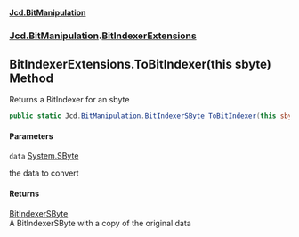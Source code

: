 #### [Jcd.BitManipulation](index.md 'index')
### [Jcd.BitManipulation](Jcd.BitManipulation.md 'Jcd.BitManipulation').[BitIndexerExtensions](Jcd.BitManipulation.BitIndexerExtensions.md 'Jcd.BitManipulation.BitIndexerExtensions')

## BitIndexerExtensions.ToBitIndexer(this sbyte) Method

Returns a BitIndexer for an sbyte

```csharp
public static Jcd.BitManipulation.BitIndexerSByte ToBitIndexer(this sbyte data);
```
#### Parameters

<a name='Jcd.BitManipulation.BitIndexerExtensions.ToBitIndexer(thissbyte).data'></a>

`data` [System.SByte](https://docs.microsoft.com/en-us/dotnet/api/System.SByte 'System.SByte')

the data to convert

#### Returns
[BitIndexerSByte](Jcd.BitManipulation.BitIndexerSByte.md 'Jcd.BitManipulation.BitIndexerSByte')  
A BitIndexerSByte with a copy of the original data